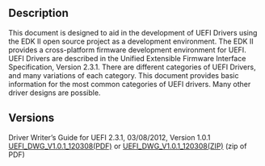## Description

This document is designed to aid in the development of UEFI Drivers
using the EDK II open source project as a development environment. The
EDK II provides a cross-platform firmware development environment for
UEFI. UEFI Drivers are described in the Unified Extensible Firmware
Interface Specification, Version 2.3.1. There are different categories
of UEFI Drivers, and many variations of each category. This document
provides basic information for the most common categories of UEFI
drivers. Many other driver designs are possible.

## Versions

Driver Writer’s Guide for UEFI 2.3.1, 03/08/2012, Version 1.0.1
[UEFI_DWG_V1.0.1_120308(PDF)](https://github.com/tianocore-docs/Docs/raw/master/Driver_Developer/UEFI%20Driver_Writer_Guide_V1.0.1_120308.pdf)
or
[UEFI_DWG_V1.0.1_120308(ZIP)](https://github.com/tianocore-docs/Docs/raw/master/Driver_Developer/UEFI_DWG_V1.0.1_120308.zip/download)
(zip of PDF)
